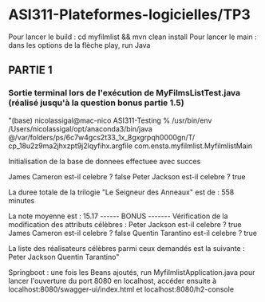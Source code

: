 # ASI311-Plateformes-logicielles/TP3

Pour lancer le build : cd myfilmlist && mvn clean install
Pour lancer le main : dans les options de la flèche play, run Java

## PARTIE 1

### Sortie terminal lors de l'exécution de MyFilmsListTest.java (réalisé jusqu'à la question bonus partie 1.5)  

"(base) nicolassigal@mac-nico ASI311-Testing %  /usr/bin/env /Users/nicolassigal/opt/anaconda3/bin/java @/var/folders/ps/6c7w4gcs2t33_1x_8gxgrpqh0000gn/T/
cp_18u2z9ma2jhxzpt9j2lqyfihx.argfile com.ensta.myfilmlist.MyfilmlistMain

Initialisation de la base de donnees effectuee avec succes

James Cameron est-il celebre ? false
Peter Jackson est-il celebre ? true

La duree totale de la trilogie "Le Seigneur des Anneaux" est de : 558 minutes

La note moyenne est : 15.17
------ BONUS -------
Vérification de la modification des attributs célèbres :
Peter Jackson est-il celebre ? true
James Cameron est-il celebre ? false
Quentin Tarantino est-il celebre ? true

La liste des réalisateurs célèbres parmi ceux demandés est la suivante : 
Peter Jackson
Quentin Tarantino"

Springboot : une fois les Beans ajoutés, run MyfilmlistApplication.java pour lancer l'ouverture du port 8080 en localhost, accéder ensuite à localhost:8080/swagger-ui/index.html et localhost:8080/h2-console
